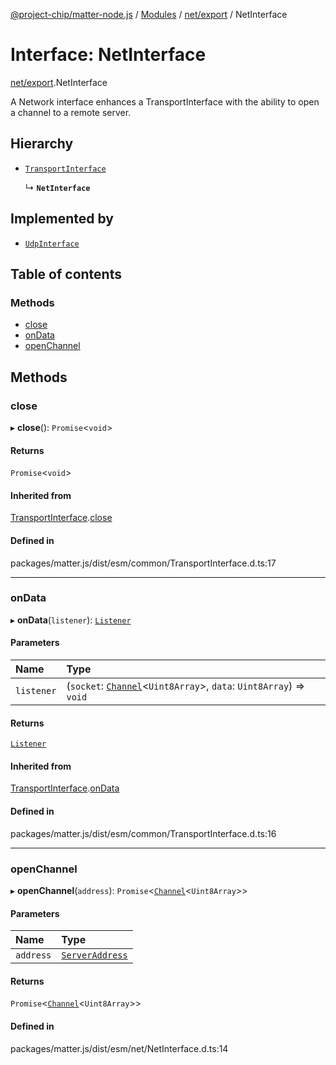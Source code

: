 [@project-chip/matter-node.js](../README.md) / [Modules](../modules.md) / [net/export](../modules/net_export.md) / NetInterface

# Interface: NetInterface

[net/export](../modules/net_export.md).NetInterface

A Network interface enhances a TransportInterface with the ability to open a channel to a remote server.

## Hierarchy

- [`TransportInterface`](exports_common.TransportInterface.md)

  ↳ **`NetInterface`**

## Implemented by

- [`UdpInterface`](../classes/net_export.UdpInterface.md)

## Table of contents

### Methods

- [close](net_export.NetInterface.md#close)
- [onData](net_export.NetInterface.md#ondata)
- [openChannel](net_export.NetInterface.md#openchannel)

## Methods

### close

▸ **close**(): `Promise`\<`void`\>

#### Returns

`Promise`\<`void`\>

#### Inherited from

[TransportInterface](exports_common.TransportInterface.md).[close](exports_common.TransportInterface.md#close)

#### Defined in

packages/matter.js/dist/esm/common/TransportInterface.d.ts:17

___

### onData

▸ **onData**(`listener`): [`Listener`](exports_common.Listener.md)

#### Parameters

| Name | Type |
| :------ | :------ |
| `listener` | (`socket`: [`Channel`](exports_common.Channel.md)\<`Uint8Array`\>, `data`: `Uint8Array`) => `void` |

#### Returns

[`Listener`](exports_common.Listener.md)

#### Inherited from

[TransportInterface](exports_common.TransportInterface.md).[onData](exports_common.TransportInterface.md#ondata)

#### Defined in

packages/matter.js/dist/esm/common/TransportInterface.d.ts:16

___

### openChannel

▸ **openChannel**(`address`): `Promise`\<[`Channel`](exports_common.Channel.md)\<`Uint8Array`\>\>

#### Parameters

| Name | Type |
| :------ | :------ |
| `address` | [`ServerAddress`](../modules/exports_common.md#serveraddress) |

#### Returns

`Promise`\<[`Channel`](exports_common.Channel.md)\<`Uint8Array`\>\>

#### Defined in

packages/matter.js/dist/esm/net/NetInterface.d.ts:14
